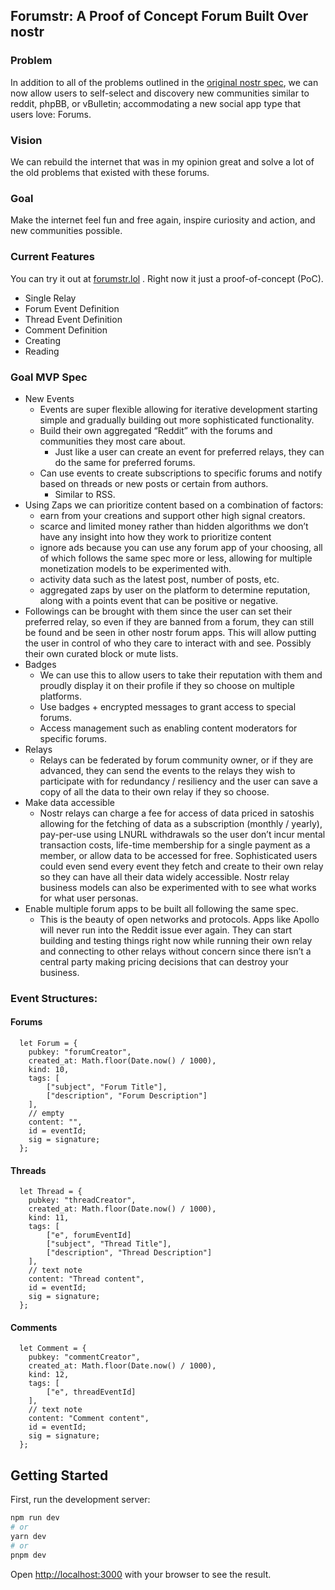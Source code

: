 ## Forumstr: A Proof of Concept Forum Built Over nostr

### Problem
In addition to all of the problems outlined in the [original nostr spec](https://github.com/nostr-protocol/nostr), we can now allow users to self-select and discovery new communities similar to reddit, phpBB, or vBulletin; accommodating a new social app type that users love: Forums. 

### Vision
We can rebuild the internet that was in my opinion great and solve a lot of the old problems that existed with these forums.

### Goal
Make the internet feel fun and free again, inspire curiosity and action, and new communities possible.

### Current Features
You can try it out at [forumstr.lol](https://forumstr.lol) . Right now it just a proof-of-concept (PoC).

- Single Relay
- Forum Event Definition
- Thread Event Definition
- Comment Definition
- Creating
- Reading

### Goal MVP Spec
- New Events
    - Events are super flexible allowing for iterative development starting simple and gradually building out more sophisticated functionality.
    - Build their own aggregated “Reddit” with the forums and communities they most care about.
        - Just like a user can create an event for preferred relays, they can do the same for preferred forums.
    - Can use events to create subscriptions to specific forums and notify based on threads or new posts or certain from authors.
        - Similar to RSS.
- Using Zaps we can prioritize content based on a combination of factors:
    - earn from your creations and support other high signal creators.
    - scarce and limited money rather than hidden algorithms we don’t have any insight into how they work to prioritize content
    - ignore ads because you can use any forum app of your choosing, all of which follows the same spec more or less, allowing for multiple monetization models to be experimented with.
    - activity data such as the latest post, number of posts, etc.
    - aggregated zaps by user on the platform to determine reputation, along with a points event that can be positive or negative.
- Followings can be brought with them since the user can set their preferred relay, so even if they are banned from a forum, they can still be found and be seen in other nostr forum apps. This will allow putting the user in control of who they care to interact with and see. Possibly their own curated block or mute lists.
- Badges
    - We can use this to allow users to take their reputation with them and proudly display it on their profile if they so choose on multiple platforms.
    - Use badges + encrypted messages to grant access to special forums.
    - Access management such as enabling content moderators for specific forums.
- Relays
    - Relays can be federated by forum community owner, or if they are advanced, they can send the events to the relays they wish to participate with for redundancy / resiliency and the user can save a copy of all the data to their own relay if they so choose.
- Make data accessible
    - Nostr relays can charge a fee for access of data priced in satoshis allowing for the fetching of data as a subscription (monthly / yearly), pay-per-use using LNURL withdrawals so the user don’t incur mental transaction costs, life-time membership  for a single payment as a member, or allow data to be accessed for free. Sophisticated users could even send every event they fetch and create to their own relay so they can have all their data widely accessible. Nostr relay business models can also be experimented with to see what works for what user personas.
- Enable multiple forum apps to be built all following the same spec.
    - This is the beauty of open networks and protocols. Apps like Apollo will never run into the Reddit issue ever again. They can start building and testing things right now while running their own relay and connecting to other relays without concern since there isn’t a central party making pricing decisions that can destroy your business.
    
### Event Structures:
#### Forums
```
  let Forum = {
    pubkey: "forumCreator",
    created_at: Math.floor(Date.now() / 1000),
    kind: 10,
    tags: [
        ["subject", "Forum Title"],
        ["description", "Forum Description"]
    ],
    // empty
    content: "",
    id = eventId;
    sig = signature;
  };
```

#### Threads
```
  let Thread = {
    pubkey: "threadCreator",
    created_at: Math.floor(Date.now() / 1000),
    kind: 11,
    tags: [
        ["e", forumEventId]
        ["subject", "Thread Title"],
        ["description", "Thread Description"]
    ],
    // text note
    content: "Thread content",
    id = eventId;
    sig = signature;
  };
```

#### Comments
```
  let Comment = {
    pubkey: "commentCreator",
    created_at: Math.floor(Date.now() / 1000),
    kind: 12,
    tags: [
        ["e", threadEventId]
    ],
    // text note
    content: "Comment content",
    id = eventId;
    sig = signature;
  };
```

## Getting Started

First, run the development server:

```bash
npm run dev
# or
yarn dev
# or
pnpm dev
```

Open [http://localhost:3000](http://localhost:3000) with your browser to see the result.

